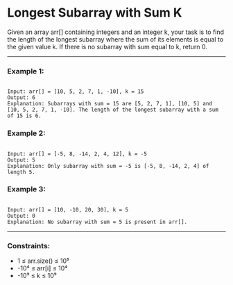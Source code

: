 # Longest Subarray with Sum K

Given an array arr[] containing integers and an integer k, your task is to find the length of the longest subarray where the sum of its elements is equal to the given value k. If there is no subarray with sum equal to k, return 0.

---

### Example 1:

```

Input: arr[] = [10, 5, 2, 7, 1, -10], k = 15
Output: 6
Explanation: Subarrays with sum = 15 are [5, 2, 7, 1], [10, 5] and [10, 5, 2, 7, 1, -10]. The length of the longest subarray with a sum of 15 is 6.

```

### Example 2:

```

Input: arr[] = [-5, 8, -14, 2, 4, 12], k = -5
Output: 5
Explanation: Only subarray with sum = -5 is [-5, 8, -14, 2, 4] of length 5.

```

### Example 3:

```

Input: arr[] = [10, -10, 20, 30], k = 5
Output: 0
Explanation: No subarray with sum = 5 is present in arr[].

```

---

### Constraints:

- 1 ≤ arr.size() ≤ 10⁵
- -10⁴ ≤ arr[i] ≤ 10⁴
- -10⁹ ≤ k ≤ 10⁹
